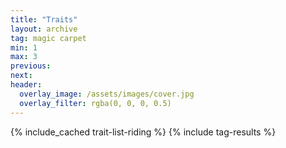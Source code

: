 ```yaml
---
title: "Traits"
layout: archive
tag: magic carpet
min: 1
max: 3
previous:
next:
header:
  overlay_image: /assets/images/cover.jpg
  overlay_filter: rgba(0, 0, 0, 0.5)
---
```

{% include_cached trait-list-riding %}
{% include tag-results %}
